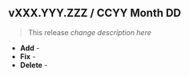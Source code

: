 ## vXXX.YYY.ZZZ / CCYY Month DD

> This release *change description here*

* **Add** - 
* **Fix** - 
* **Delete** - 
